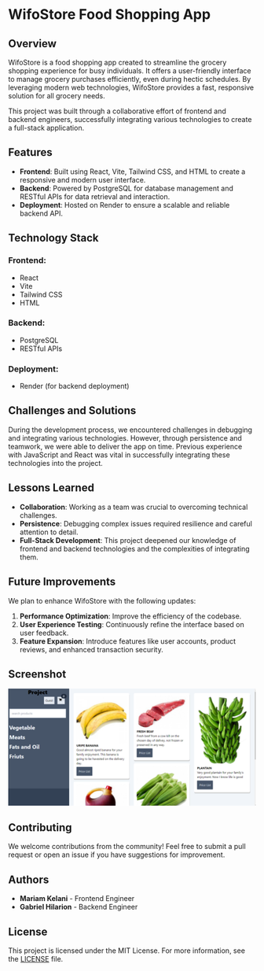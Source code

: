 # WifoStore Food Shopping App

## Overview

WifoStore is a food shopping app created to streamline the grocery shopping experience for busy individuals. It offers a user-friendly interface to manage grocery purchases efficiently, even during hectic schedules. By leveraging modern web technologies, WifoStore provides a fast, responsive solution for all grocery needs.

This project was built through a collaborative effort of frontend and backend engineers, successfully integrating various technologies to create a full-stack application.

## Features

- **Frontend**: Built using React, Vite, Tailwind CSS, and HTML to create a responsive and modern user interface.
- **Backend**: Powered by PostgreSQL for database management and RESTful APIs for data retrieval and interaction.
- **Deployment**: Hosted on Render to ensure a scalable and reliable backend API.

## Technology Stack

### Frontend:

- React
- Vite
- Tailwind CSS
- HTML

### Backend:

- PostgreSQL
- RESTful APIs

### Deployment:

- Render (for backend deployment)

## Challenges and Solutions

During the development process, we encountered challenges in debugging and integrating various technologies. However, through persistence and teamwork, we were able to deliver the app on time. Previous experience with JavaScript and React was vital in successfully integrating these technologies into the project.

## Lessons Learned

- **Collaboration**: Working as a team was crucial to overcoming technical challenges.
- **Persistence**: Debugging complex issues required resilience and careful attention to detail.
- **Full-Stack Development**: This project deepened our knowledge of frontend and backend technologies and the complexities of integrating them.

## Future Improvements

We plan to enhance WifoStore with the following updates:

1. **Performance Optimization**: Improve the efficiency of the codebase.
2. **User Experience Testing**: Continuously refine the interface based on user feedback.
3. **Feature Expansion**: Introduce features like user accounts, product reviews, and enhanced transaction security.

## Screenshot

![WifoStore Screenshot](screenshot.PNG)

## Contributing

We welcome contributions from the community! Feel free to submit a pull request or open an issue if you have suggestions for improvement.

## Authors

- **Mariam Kelani** - Frontend Engineer
- **Gabriel Hilarion** - Backend Engineer

## License

This project is licensed under the MIT License. For more information, see the [LICENSE](LICENSE) file.
